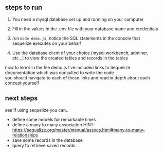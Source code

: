 
## steps to run

1) You need a mysql database set up and running on your computer

1) Fill in the values in the .env file with your database name and credentials

1) run `node demo.js`, notice the SQL statements in the console that sequelize executes on your behalf

1) Use the database client of your choice (mysql workbench, adminer, etc...) to view the created tables and records in the tables

*how to learn*
in the file demo.js I've included links to Sequelize documentation which was consulted to write the code   
you should navigate to each of those links and read in depth about each concept yourself 


## next steps

see if using sequelize you can...
- define some models for remarkable times
- define a many to many association HINT: https://sequelize.org/master/manual/assocs.html#many-to-many-relationships
- save some records in the database
- query to retrieve saved records 